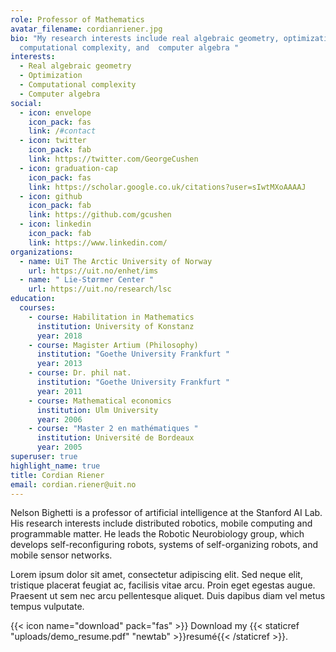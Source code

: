 ```yaml
---
role: Professor of Mathematics
avatar_filename: cordianriener.jpg
bio: "My research interests include real algebraic geometry, optimization,
  computational complexity, and  computer algebra "
interests:
  - Real algebraic geometry
  - Optimization
  - Computational complexity
  - Computer algebra
social:
  - icon: envelope
    icon_pack: fas
    link: /#contact
  - icon: twitter
    icon_pack: fab
    link: https://twitter.com/GeorgeCushen
  - icon: graduation-cap
    icon_pack: fas
    link: https://scholar.google.co.uk/citations?user=sIwtMXoAAAAJ
  - icon: github
    icon_pack: fab
    link: https://github.com/gcushen
  - icon: linkedin
    icon_pack: fab
    link: https://www.linkedin.com/
organizations:
  - name: UiT The Arctic University of Norway
    url: https://uit.no/enhet/ims
  - name: " Lie-Størmer Center "
    url: https://uit.no/research/lsc
education:
  courses:
    - course: Habilitation in Mathematics
      institution: University of Konstanz
      year: 2018
    - course: Magister Artium (Philosophy)
      institution: "Goethe University Frankfurt "
      year: 2013
    - course: Dr. phil nat.
      institution: "Goethe University Frankfurt "
      year: 2011
    - course: Mathematical economics
      institution: Ulm University
      year: 2006
    - course: "Master 2 en mathématiques "
      institution: Université de Bordeaux
      year: 2005
superuser: true
highlight_name: true
title: Cordian Riener
email: cordian.riener@uit.no
---
```


Nelson Bighetti is a professor of artificial intelligence at the Stanford AI Lab. His research interests include distributed robotics, mobile computing and programmable matter. He leads the Robotic Neurobiology group, which develops self-reconfiguring robots, systems of self-organizing robots, and mobile sensor networks.

Lorem ipsum dolor sit amet, consectetur adipiscing elit. Sed neque elit, tristique placerat feugiat ac, facilisis vitae arcu. Proin eget egestas augue. Praesent ut sem nec arcu pellentesque aliquet. Duis dapibus diam vel metus tempus vulputate.

{{< icon name="download" pack="fas" >}} Download my {{< staticref "uploads/demo_resume.pdf" "newtab" >}}resumé{{< /staticref >}}.
